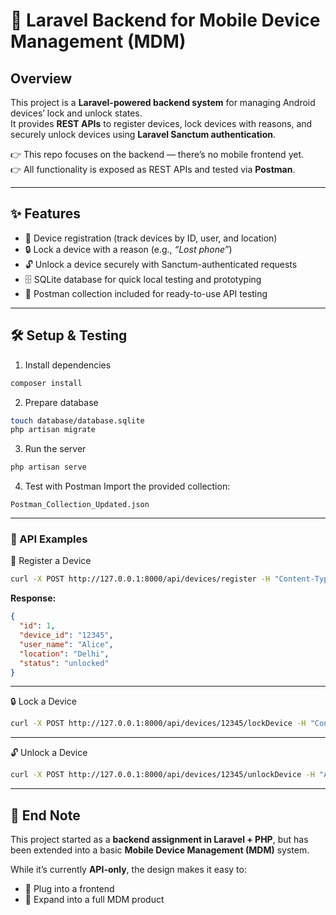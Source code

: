 # 📱 Laravel Backend for Mobile Device Management (MDM)

## Overview
This project is a **Laravel-powered backend system** for managing Android devices’ lock and unlock states.  
It provides **REST APIs** to register devices, lock devices with reasons, and securely unlock devices using **Laravel Sanctum authentication**.

👉 This repo focuses on the backend — there’s no mobile frontend yet.  
👉 All functionality is exposed as REST APIs and tested via **Postman**.

---

## ✨ Features
- 📌 Device registration (track devices by ID, user, and location)  
- 🔒 Lock a device with a reason (e.g., *“Lost phone”*)  
- 🔓 Unlock a device securely with Sanctum-authenticated requests  
- 🗄 SQLite database for quick local testing and prototyping  
- 🧪 Postman collection included for ready-to-use API testing  

---

## 🛠 Setup & Testing

 1. Install dependencies
```bash
composer install
```

 2. Prepare database
```bash
touch database/database.sqlite
php artisan migrate
```

 3. Run the server
```bash
php artisan serve
```

 4. Test with Postman
Import the provided collection:
```
Postman_Collection_Updated.json
```

---

 ### 🚀 API Examples

 📌 Register a Device
```bash
curl -X POST http://127.0.0.1:8000/api/devices/register -H "Content-Type: application/json" -d '{"device_id":"12345","user_name":"Alice","location":"Delhi"}'
```

**Response:**
```json
{
  "id": 1,
  "device_id": "12345",
  "user_name": "Alice",
  "location": "Delhi",
  "status": "unlocked"
}
```

---

 🔒 Lock a Device
```bash
curl -X POST http://127.0.0.1:8000/api/devices/12345/lockDevice -H "Content-Type: application/json" -d '{"reason":"Lost phone"}'
```

---

 🔓 Unlock a Device
```bash
curl -X POST http://127.0.0.1:8000/api/devices/12345/unlockDevice -H "Authorization: Bearer YOUR_TOKEN" -H "Content-Type: application/json"
```

---

## 📝 End Note
This project started as a **backend assignment in Laravel + PHP**, but has been extended into a basic **Mobile Device Management (MDM)** system.  

While it’s currently **API-only**, the design makes it easy to:  
- 🔌 Plug into a frontend  
- 📱 Expand into a full MDM product  


